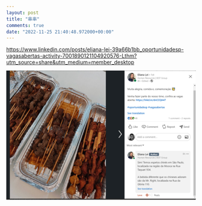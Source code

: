 ```yaml
---
layout: post
title: "串串"
comments: true
date: "2022-11-25 21:40:48.972000+00:00"
---
```


https://www.linkedin.com/posts/eliana-lei-39a66b1bb_oportunidadesp-vagasabertas-activity-7001890121104920576-Lthm?utm_source=share&utm_medium=member_desktop

![](/assets/img/U3bjV0CD5_7aabe4f935ef010ae0a87386d4cf61bd.png)



